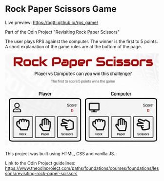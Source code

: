 # Rock Paper Scissors Game
Live preview:  https://bgtti.github.io/rps_game/

Part of the Odin Project "Revisiting Rock Paper Scissors"

The user plays RPS against the computer. The winner is the first to 5 points. 
A short explanation of the game rules are at the bottom of the page.

![RPSexample](/images/rpsPreview.png)

This project was built using HTML, CSS and vanilla JS.

Link to the Odin Project guidelines: https://www.theodinproject.com/paths/foundations/courses/foundations/lessons/revisiting-rock-paper-scissors

